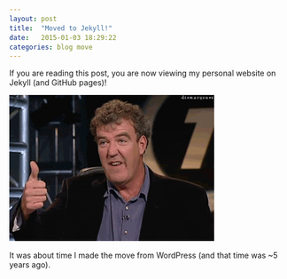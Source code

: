 ```yaml
---
layout: post
title:  "Moved to Jekyll!"
date:   2015-01-03 18:29:22
categories: blog move
---
```


If you are reading this post, you are now viewing my personal website on Jekyll (and GitHub pages)!

![Thumbs up](/gif/sarcastic-thumbs-up.gif)

It was about time I made the move from WordPress (and that time was ~5 years ago).